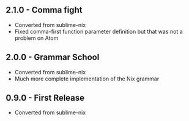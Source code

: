 ## 2.1.0 - Comma fight

- Converted from sublime-nix
- Fixed comma-first function parameter definition but that was not a problem on Atom

## 2.0.0 - Grammar School

- Converted from sublime-nix
- Much more complete implementation of the Nix grammar

## 0.9.0 - First Release
* Converted from sublime-nix
